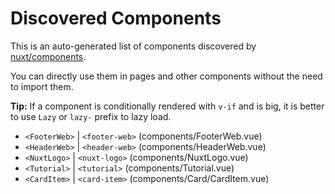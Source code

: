 # Discovered Components

This is an auto-generated list of components discovered by [nuxt/components](https://github.com/nuxt/components).

You can directly use them in pages and other components without the need to import them.

**Tip:** If a component is conditionally rendered with `v-if` and is big, it is better to use `Lazy` or `lazy-` prefix to lazy load.

- `<FooterWeb>` | `<footer-web>` (components/FooterWeb.vue)
- `<HeaderWeb>` | `<header-web>` (components/HeaderWeb.vue)
- `<NuxtLogo>` | `<nuxt-logo>` (components/NuxtLogo.vue)
- `<Tutorial>` | `<tutorial>` (components/Tutorial.vue)
- `<CardItem>` | `<card-item>` (components/Card/CardItem.vue)
